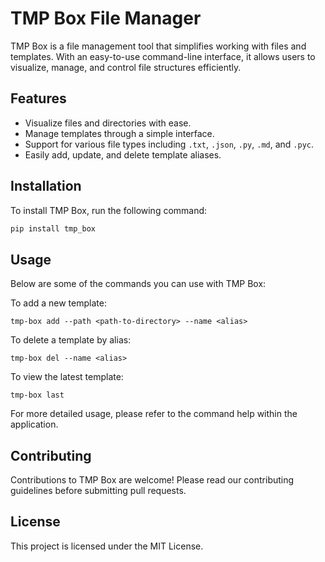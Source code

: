 # TMP Box File Manager

TMP Box is a file management tool that simplifies working with files and templates. With an easy-to-use command-line interface, it allows users to visualize, manage, and control file structures efficiently.

## Features

- Visualize files and directories with ease.
- Manage templates through a simple interface.
- Support for various file types including `.txt`, `.json`, `.py`, `.md`, and `.pyc`.
- Easily add, update, and delete template aliases.

## Installation

To install TMP Box, run the following command:

```bash
pip install tmp_box
```

## Usage

Below are some of the commands you can use with TMP Box:

To add a new template:

```
tmp-box add --path <path-to-directory> --name <alias>
```

To delete a template by alias:

```
tmp-box del --name <alias>
```

To view the latest template:

```
tmp-box last
```

For more detailed usage, please refer to the command help within the application.



## Contributing

Contributions to TMP Box are welcome! Please read our contributing guidelines before submitting pull requests.

## License

This project is licensed under the MIT License.